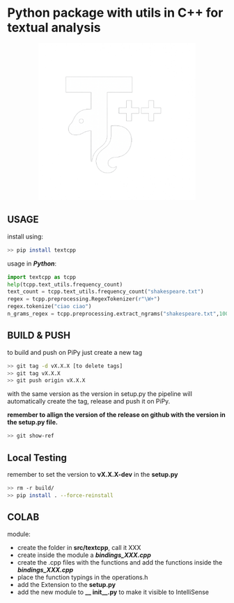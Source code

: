 
# Python package with utils in C++ for textual analysis
<p align="center">
  <img src="logo.png" alt="TextCpp Logo" width="360"/>
</p>

## USAGE
install using:
```bash
>> pip install textcpp
```
usage in ***Python***:
```python
import textcpp as tcpp
help(tcpp.text_utils.frequency_count)
text_count = tcpp.text_utils.frequency_count("shakespeare.txt")
regex = tcpp.preprocessing.RegexTokenizer(r"\W+")
regex.tokenize("ciao ciao")
n_grams_regex = tcpp.preprocessing.extract_ngrams("shakespeare.txt",100,regex, is_file = True )
```
## BUILD & PUSH
to build and push on PiPy just create a new tag
```bash
>> git tag -d vX.X.X [to delete tags]
>> git tag vX.X.X
>> git push origin vX.X.X
```
with the same version as the version in setup.py
the pipeline will automatically create the tag, release and push it on PiPy.

**remember to allign the version of the release on github with the version in the setup.py file.**
```bash
>> git show-ref
```

## Local Testing
remember to set the version to **vX.X.X-dev** in the **setup.py**
```bash
>> rm -r build/
>> pip install . --force-reinstall
```


## COLAB

module:
- create the folder in **src/textcpp**, call it XXX
- create inside the module a ***bindings_XXX.cpp***
- create the .cpp files with the functions and add the functions inside the ***bindings_XXX.cpp***
- place the function typings in the operations.h
- add the Extension to the **setup.py**
- add the new module to **__ init__.py** to make it visible to IntelliSense
